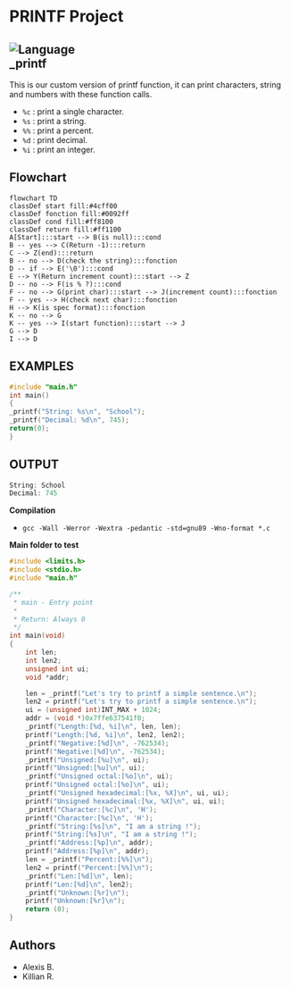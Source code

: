 # **PRINTF Project**
![Language](https://img.shields.io/badge/Language-C-green?labelColor=grey&style=flat)  
**_printf**
---
This is our custom version of printf function, it can print characters, string and numbers with these function calls.

* `%c` : print a single character.
* `%s` : print a string.
* `%%` : print a percent.
* `%d` : print decimal.
* `%i` : print an integer.


**Flowchart**
---

```mermaid
flowchart TD
classDef start fill:#4cff00
classDef fonction fill:#0092ff
classDef cond fill:#ff8100
classDef return fill:#ff1100
A[Start]:::start --> B(is null):::cond
B -- yes --> C(Return -1):::return
C --> Z(end):::return
B -- no --> D(check the string):::fonction
D -- if --> E('\0'):::cond
E --> Y(Return increment count):::start --> Z
D -- no --> F(is % ?):::cond
F -- no --> G(print char):::start --> J(increment count):::fonction
F -- yes --> H(check next char):::fonction
H --> K(is spec format):::fonction
K -- no --> G
K -- yes --> I(start function):::start --> J
G --> D
I --> D
```

**EXAMPLES**
---

```c
#include "main.h"
int main()
{
_printf("String: %s\n", "School");
_printf("Decimal: %d\n", 745);
return(0);
}

```
**OUTPUT**
---
```c
String: School
Decimal: 745

```

**Compilation**
* `gcc -Wall -Werror -Wextra -pedantic -std=gnu89 -Wno-format *.c`

**Main folder to test**
```c
#include <limits.h>
#include <stdio.h>
#include "main.h"

/**
 * main - Entry point
 *
 * Return: Always 0
 */
int main(void)
{
	int len;
	int len2;
	unsigned int ui;
	void *addr;

	len = _printf("Let's try to printf a simple sentence.\n");
	len2 = printf("Let's try to printf a simple sentence.\n");
	ui = (unsigned int)INT_MAX + 1024;
	addr = (void *)0x7ffe637541f0;
	_printf("Length:[%d, %i]\n", len, len);
	printf("Length:[%d, %i]\n", len2, len2);
	_printf("Negative:[%d]\n", -762534);
	printf("Negative:[%d]\n", -762534);
	_printf("Unsigned:[%u]\n", ui);
	printf("Unsigned:[%u]\n", ui);
	_printf("Unsigned octal:[%o]\n", ui);
	printf("Unsigned octal:[%o]\n", ui);
	_printf("Unsigned hexadecimal:[%x, %X]\n", ui, ui);
	printf("Unsigned hexadecimal:[%x, %X]\n", ui, ui);
	_printf("Character:[%c]\n", 'H');
	printf("Character:[%c]\n", 'H');
	_printf("String:[%s]\n", "I am a string !");
	printf("String:[%s]\n", "I am a string !");
	_printf("Address:[%p]\n", addr);
	printf("Address:[%p]\n", addr);
	len = _printf("Percent:[%%]\n");
	len2 = printf("Percent:[%%]\n");
	_printf("Len:[%d]\n", len);
	printf("Len:[%d]\n", len2);
	_printf("Unknown:[%r]\n");
	printf("Unknown:[%r]\n");
	return (0);
}
```

## Authors
* Alexis B.
* Killian R.
